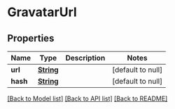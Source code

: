 # GravatarUrl
## Properties

Name | Type | Description | Notes
------------ | ------------- | ------------- | -------------
**url** | [**String**](string) |  | [default to null]
**hash** | [**String**](string) |  | [default to null]

[[Back to Model list]](../README#documentation-for-models) [[Back to API list]](../README#documentation-for-api-endpoints) [[Back to README]](../README)

